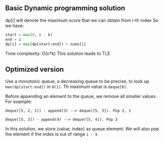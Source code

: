 
## Basic Dynamic programming solution

dp[i] will denote the maximum score that we can obtain from i-th index
So we have:
```python
start = max(0, i - k)
end = i
dp[i] = max(dp[start:end]) + nums[i]
```
Time complexity: O(n*k)
This solution leads to TLE

## Optimized version
Use a monotonic queue, a decreasing queue to be precise, to look up `max(dp[start:end])` in `O(1)`. Th maximum value is `deque[0]`.

Before appending an element to the queue, we remove all smaller values. For example:

`deque([5, 2, 1]) - append(3) --> deque([5, 3]). Pop 2, 1`

`deque([5, 3]) - append(4) --> deque([5, 4]). Pop 3`

In this solution, we store (value, index) as queue element. We will also pop the element if the index is out of range `i - k`
